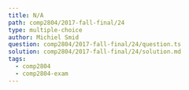 ```yaml
---
title: N/A
path: comp2804/2017-fall-final/24
type: multiple-choice
author: Michiel Smid
question: comp2804/2017-fall-final/24/question.ts
solution: comp2804/2017-fall-final/24/solution.md
tags:
  - comp2804
  - comp2804-exam
---
```

